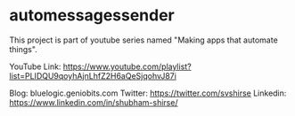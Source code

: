 # automessagessender

This project is part of youtube series named "Making apps that automate things". 

YouTube Link: https://www.youtube.com/playlist?list=PLIDQU9qoyhAjnLhfZ2H6aQeSjqohvJ87i

Blog: bluelogic.geniobits.com 
Twitter: https://twitter.com/svshirse 
Linkedin: https://www.linkedin.com/in/shubham-shirse/
